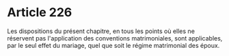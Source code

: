 # Article 226

Les dispositions du présent chapitre, en tous les points où elles ne réservent pas l'application des conventions matrimoniales, sont applicables, par le seul effet du mariage, quel que soit le régime matrimonial des époux.